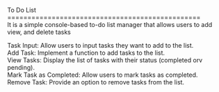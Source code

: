 To Do List<br>
================================================<br>
It is a simple console-based to-do list manager that allows users to add <br>view, and delete tasks<br>

Task Input: Allow users to input tasks they want to add to the list.<br>
Add Task: Implement a function to add tasks to the list.<br>
View Tasks: Display the list of tasks with their status (completed orv
pending).<br>
Mark Task as Completed: Allow users to mark tasks as completed.<br>
Remove Task: Provide an option to remove tasks from the list.<br>